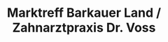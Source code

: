 ---
title: "Marktreff Barkauer Land / Zahnarztpraxis Dr. Voss"
url: /kirchbarkau/marktreff-barkauer-land-zahnarztpraxis-dr-voss/
shop: Supermarkt
---